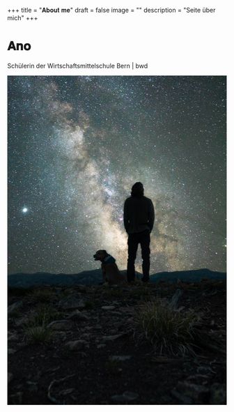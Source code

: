 +++
title = "𝐀𝐛𝐨𝐮𝐭 𝐦𝐞"
draft = false
image = ""
description = "Seite über mich"
+++
# 𝐀𝐧𝐨

Schülerin der Wirtschaftsmittelschule Bern | bwd

![](photo-1601758174493-45d0a4d3e407.jpg)
